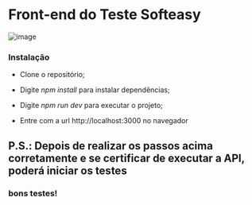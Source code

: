 # Front-end do Teste Softeasy
![image](https://user-images.githubusercontent.com/85526418/159100544-aaeb75b5-b253-41b0-81c0-40c740d28752.png)

### Instalação

- Clone o repositório;

- Digite *npm install* para instalar dependências;

- Digite *npm run dev* para executar o projeto;

- Entre com a url http://localhost:3000 no navegador

## P.S.: Depois de realizar os passos acima corretamente e se certificar de executar a API, poderá iniciar os testes

### bons testes!

